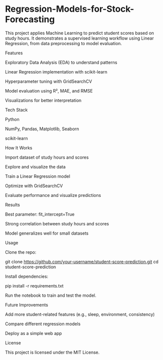 # Regression-Models-for-Stock-Forecasting
This project applies Machine Learning to predict student scores based on study hours. It demonstrates a supervised learning workflow using Linear Regression, from data preprocessing to model evaluation.

Features

Exploratory Data Analysis (EDA) to understand patterns

Linear Regression implementation with scikit-learn

Hyperparameter tuning with GridSearchCV

Model evaluation using R², MAE, and RMSE

Visualizations for better interpretation

Tech Stack

Python

NumPy, Pandas, Matplotlib, Seaborn

scikit-learn

How It Works

Import dataset of study hours and scores

Explore and visualize the data

Train a Linear Regression model

Optimize with GridSearchCV

Evaluate performance and visualize predictions

Results

Best parameter: fit_intercept=True

Strong correlation between study hours and scores

Model generalizes well for small datasets

Usage

Clone the repo:

git clone https://github.com/your-username/student-score-prediction.git
cd student-score-prediction


Install dependencies:

pip install -r requirements.txt


Run the notebook to train and test the model.

Future Improvements

Add more student-related features (e.g., sleep, environment, consistency)

Compare different regression models

Deploy as a simple web app

License

This project is licensed under the MIT License.
